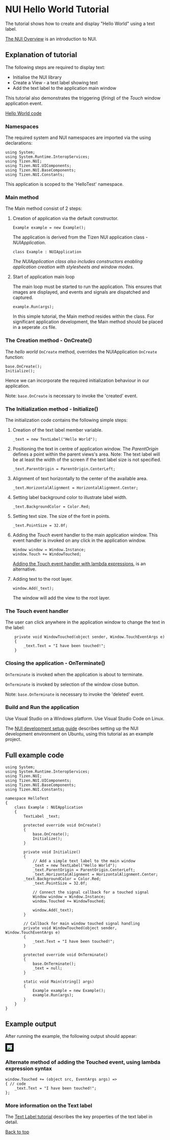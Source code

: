 <a name="top"></a>
# NUI Hello World Tutorial

The tutorial shows how to create and display "Hello World" using a text label.

[The NUI Overview](NUIoverview.md) is an introduction to NUI.

## Explanation of tutorial

The following steps are required to display text:

+ Initialise the NUI library
+ Create a View - a text label showing text
+ Add the text label to the application main window

This tutorial also demonstrates the triggering (_firing_) of the _Touch_ window application event.

[Hello World code](#fullcode)

### Namespaces

The required system and NUI namespaces are imported via the using declarations:

   ~~~{.cs}
   using System;
   using System.Runtime.InteropServices;
   using Tizen.NUI;
   using Tizen.NUI.UIComponents;
   using Tizen.NUI.BaseComponents;
   using Tizen.NUI.Constants;
   ~~~

This application is scoped to the 'HelloTest' namespace.

### Main method

The Main method consist of 2 steps:

1. Creation of application via the default constructor.

   ~~~{.cs}
   Example example = new Example();
   ~~~

   The application is derived from the Tizen NUI application class - _NUIApplication_.

   ~~~{.cs}
   class Example : NUIApplication
   ~~~

   _The NUIApplication class also includes constructors enabling application creation with stylesheets and window modes_.

2. Start of application main loop

   The main loop must be started to run the application. This ensures that images are displayed,
   and events and signals are dispatched and captured.

   ~~~{.cs}
   example.Run(args);
   ~~~

   In this simple tutorial, the Main method resides within the class. For significant application development, the Main
   method should be placed in a seperate .cs file.

### The Creation method - OnCreate()

The _hello world_ `OnCreate` method, overrides the NUIApplication `OnCreate` function: 

   ~~~{.cs}
   base.OnCreate();
   Initialize();
   ~~~

Hence we can incorporate the required initialization behaviour in our application.

Note: `base.OnCreate` is necessary to invoke the 'created' event.

### The Initialization method - Initialize()

The initialization code contains the following simple steps:

1. Creation of the text label member variable.

   ~~~{.cs}
   _text = new TextLabel("Hello World");
   ~~~

2. Positioning the text in centre of application window. The _ParentOrigin_ defines a point
   within the parent views's area. Note: The text label will be at least the
   width of the screen if the text label size is not specified.

   ~~~{.cs}
   _text.ParentOrigin = ParentOrigin.CenterLeft;
   ~~~

3. Alignment of text horizontally to the center of the available area.

   ~~~{.cs}
   _text.HorizontalAlignment = HorizontalAlignment.Center;
   ~~~

4. Setting label background color to illustrate label width.

   ~~~{.cs}
   _text.BackgroundColor = Color.Red;
   ~~~

5. Setting text size. The size of the font in points.

   ~~~{.cs}
   _text.PointSize = 32.0f;
   ~~~

6. Adding the _Touch_ event handler to the main application window. This event handler is invoked
   on any click in the application window.

   ~~~{.cs}
   Window window = Window.Instance;
   window.Touch += WindowTouched;
   ~~~

   [Adding the Touch event handler with lambda expressions](#lambda), is an alternative.

7. Adding text to the root layer.

   ~~~{.cs}
   window.Add(_text);
   ~~~

   The window will add the view to the root layer.

### The Touch event handler

The user can click anywhere in the application window to change the text in the label:

~~~{.cs}
    private void WindowTouched(object sender, Window.TouchEventArgs e)
    {
        _text.Text = "I have been touched!";
    }
~~~

### Closing the application - OnTerminate()

`OnTerminate` is invoked when the application is about to terminate.

`OnTerminate` is invoked by selection of the window close button.

Note: `base.OnTerminate` is necessary to invoke the 'deleted' event.

### Build and Run the application

Use Visual Studio on a Windows platform. Use Visual Studio Code on Linux.

The [NUI development setup guide](setup-ubuntu.md) describes setting up the NUI development environment
on Ubuntu, using this tutorial as an example project.

<a name="fullcode"></a>
## Full example code

~~~{.cs}
using System;
using System.Runtime.InteropServices;
using Tizen.NUI;
using Tizen.NUI.UIComponents;
using Tizen.NUI.BaseComponents;
using Tizen.NUI.Constants;

namespace HelloTest
{
    class Example : NUIApplication
    {
        TextLabel _text;

        protected override void OnCreate()
        {
            base.OnCreate();
            Initialize();
        } 

        private void Initialize()
        {
            // Add a simple text label to the main window
            _text = new TextLabel("Hello World");
            _text.ParentOrigin = ParentOrigin.CenterLeft;
            _text.HorizontalAlignment = HorizontalAlignment.Center;
	    _text.BackgroundColor = Color.Red;
            _text.PointSize = 32.0f;

            // Connect the signal callback for a touched signal
            Window window = Window.Instance;
            window.Touched += WindowTouched;
        
            window.Add(_text);
        }

        // Callback for main window touched signal handling
        private void WindowTouched(object sender, Window.TouchEventArgs e)
        {
            _text.Text = "I have been touched!";
        }

        protected override void OnTerminate()
        {
            base.OnTerminate();
            _text = null;
        }

        static void Main(string[] args)
        {
            Example example = new Example();
            example.Run(args);
        }
    }
}
~~~

## Example output

After running the example, the following output should appear:

<img src="./Images/hello-world.png" style="border: 5px solid black;">

<a name="lambda"></a>
### Alternate method of adding the Touched event, using lambda expression syntax

~~~{.cs}
window.Touched += (object src, EventArgs args) =>
{ // code
    _text.Text = "I have been touched!";
};
~~~

### More information on the Text label 

The [Text Label tutorial](text-label.md) describes the key properties of the text label in detail.

[Back to top](#top)

